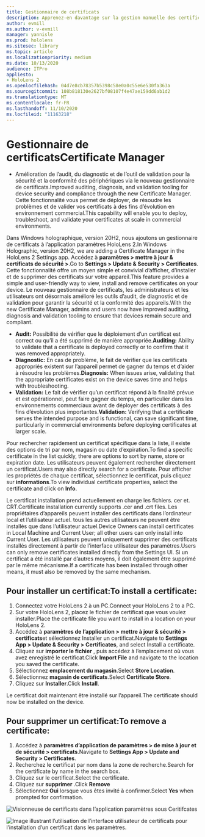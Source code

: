 ```yaml
---
title: Gestionnaire de certificats
description: Apprenez-en davantage sur la gestion manuelle des certificats sur HoloLens 2.
author: evmill
ms.author: v-evmill
manager: yannisle
ms.prod: hololens
ms.sitesec: library
ms.topic: article
ms.localizationpriority: medium
ms.date: 10/13/2020
audience: ITPro
appliesto:
- HoloLens 2
ms.openlocfilehash: 04d7e8cb78357b5398c58e0a0c55e6e530fa363a
ms.sourcegitcommit: 108b818130e2627bf08107f4e47ae159dd6ab1d2
ms.translationtype: MT
ms.contentlocale: fr-FR
ms.lasthandoff: 11/10/2020
ms.locfileid: "11163218"
---
```

# <span data-ttu-id="3ec2f-103">Gestionnaire de certificats</span><span class="sxs-lookup"><span data-stu-id="3ec2f-103">Certificate Manager</span></span>

- <span data-ttu-id="3ec2f-104">Amélioration de l’audit, du diagnostic et de l’outil de validation pour la sécurité et la conformité des périphériques via le nouveau gestionnaire de certificats.</span><span class="sxs-lookup"><span data-stu-id="3ec2f-104">Improved auditing, diagnosis, and validation tooling for device security and compliance through the new Certificate Manager.</span></span> <span data-ttu-id="3ec2f-105">Cette fonctionnalité vous permet de déployer, de résoudre les problèmes et de valider vos certificats à des fins d’évolution en environnement commercial.</span><span class="sxs-lookup"><span data-stu-id="3ec2f-105">This capability will enable you to deploy, troubleshoot, and validate your certificates at scale in commercial environments.</span></span>

<span data-ttu-id="3ec2f-106">Dans Windows holographique, version 20H2, nous ajoutons un gestionnaire de certificats à l’application paramètres HoloLens 2.</span><span class="sxs-lookup"><span data-stu-id="3ec2f-106">In Windows Holographic, version 20H2, we are adding a Certificate Manager in the HoloLens 2 Settings app.</span></span> <span data-ttu-id="3ec2f-107">Accédez à **paramètres > mettre à jour & certificats de sécurité >**.</span><span class="sxs-lookup"><span data-stu-id="3ec2f-107">Go to **Settings > Update & Security > Certificates**.</span></span> <span data-ttu-id="3ec2f-108">Cette fonctionnalité offre un moyen simple et convivial d’afficher, d’installer et de supprimer des certificats sur votre appareil.</span><span class="sxs-lookup"><span data-stu-id="3ec2f-108">This feature provides a simple and user-friendly way to view, install and remove certificates on your device.</span></span> <span data-ttu-id="3ec2f-109">Le nouveau gestionnaire de certificats, les administrateurs et les utilisateurs ont désormais amélioré les outils d’audit, de diagnostic et de validation pour garantir la sécurité et la conformité des appareils.</span><span class="sxs-lookup"><span data-stu-id="3ec2f-109">With the new Certificate Manager, admins and users now have improved auditing, diagnosis and validation tooling to ensure that devices remain secure and compliant.</span></span> 

-   <span data-ttu-id="3ec2f-110">**Audit:** Possibilité de vérifier que le déploiement d’un certificat est correct ou qu’il a été supprimé de manière appropriée.</span><span class="sxs-lookup"><span data-stu-id="3ec2f-110">**Auditing:** Ability to validate that a certificate is deployed correctly or to confirm that it was removed appropriately.</span></span> 
-   <span data-ttu-id="3ec2f-111">**Diagnostic:** En cas de problème, le fait de vérifier que les certificats appropriés existent sur l’appareil permet de gagner du temps et d’aider à résoudre les problèmes.</span><span class="sxs-lookup"><span data-stu-id="3ec2f-111">**Diagnosis:** When issues arise, validating that the appropriate certificates exist on the device saves time and helps with troubleshooting.</span></span> 
-   <span data-ttu-id="3ec2f-112">**Validation:** Le fait de vérifier qu’un certificat répond à la finalité prévue et est opérationnel, peut faire gagner du temps, en particulier dans les environnements commerciaux avant de déployer des certificats à des fins d’évolution plus importantes.</span><span class="sxs-lookup"><span data-stu-id="3ec2f-112">**Validation:** Verifying that a certificate serves the intended purpose and is functional, can save significant time, particularly in commercial environments before deploying certificates at larger scale.</span></span>

<span data-ttu-id="3ec2f-113">Pour rechercher rapidement un certificat spécifique dans la liste, il existe des options de tri par nom, magasin ou date d’expiration.</span><span class="sxs-lookup"><span data-stu-id="3ec2f-113">To find a specific certificate in the list quickly, there are options to sort by name, store or expiration date.</span></span> <span data-ttu-id="3ec2f-114">Les utilisateurs peuvent également rechercher directement un certificat.</span><span class="sxs-lookup"><span data-stu-id="3ec2f-114">Users may also directly search for a certificate.</span></span> <span data-ttu-id="3ec2f-115">Pour afficher les propriétés de chaque certificat, sélectionnez le certificat, puis cliquez sur **informations**.</span><span class="sxs-lookup"><span data-stu-id="3ec2f-115">To view individual certificate properties, select the certificate and click on **Info**.</span></span> 

<span data-ttu-id="3ec2f-116">Le certificat installation prend actuellement en charge les fichiers. cer et. CRT.</span><span class="sxs-lookup"><span data-stu-id="3ec2f-116">Certificate installation currently supports .cer and .crt files.</span></span> <span data-ttu-id="3ec2f-117">Les propriétaires d’appareils peuvent installer des certificats dans l’ordinateur local et l’utilisateur actuel.  tous les autres utilisateurs ne peuvent être installés que dans l’utilisateur actuel.</span><span class="sxs-lookup"><span data-stu-id="3ec2f-117">Device Owners can install certificates in Local Machine and Current User;  all other users can only install into Current User.</span></span> <span data-ttu-id="3ec2f-118">Les utilisateurs peuvent uniquement supprimer des certificats installés directement à partir de l’interface utilisateur des paramètres.</span><span class="sxs-lookup"><span data-stu-id="3ec2f-118">Users can only remove certificates installed directly from the Settings UI.</span></span> <span data-ttu-id="3ec2f-119">Si un certificat a été installé par d’autres moyens, il doit également être supprimé par le même mécanisme.</span><span class="sxs-lookup"><span data-stu-id="3ec2f-119">If a certificate has been installed through other means, it must also be removed by the same mechanism.</span></span>

## <span data-ttu-id="3ec2f-120">Pour installer un certificat:</span><span class="sxs-lookup"><span data-stu-id="3ec2f-120">To install a certificate:</span></span> 

1.  <span data-ttu-id="3ec2f-121">Connectez votre HoloLens 2 à un PC.</span><span class="sxs-lookup"><span data-stu-id="3ec2f-121">Connect your HoloLens 2 to a PC.</span></span>
1.  <span data-ttu-id="3ec2f-122">Sur votre HoloLens 2, placez le fichier de certificat que vous voulez installer.</span><span class="sxs-lookup"><span data-stu-id="3ec2f-122">Place the certificate file you want to install in a location on your HoloLens 2.</span></span>
1.  <span data-ttu-id="3ec2f-123">Accédez à **paramètres de l’application > mettre à jour & sécurité > certificats**et sélectionnez Installer un certificat.</span><span class="sxs-lookup"><span data-stu-id="3ec2f-123">Navigate to **Settings App > Update & Security > Certificates**, and select Install a certificate.</span></span>
1.  <span data-ttu-id="3ec2f-124">Cliquez sur **importer le fichier** , puis accédez à l’emplacement où vous avez enregistré le certificat.</span><span class="sxs-lookup"><span data-stu-id="3ec2f-124">Click **Import File** and navigate to the location you saved the certificate.</span></span>
1.  <span data-ttu-id="3ec2f-125">Sélectionnez **emplacement du magasin**.</span><span class="sxs-lookup"><span data-stu-id="3ec2f-125">Select **Store Location**.</span></span>
1.  <span data-ttu-id="3ec2f-126">Sélectionnez **magasin de certificats**.</span><span class="sxs-lookup"><span data-stu-id="3ec2f-126">Select **Certificate Store**.</span></span>
1.  <span data-ttu-id="3ec2f-127">Cliquez sur **Installer**.</span><span class="sxs-lookup"><span data-stu-id="3ec2f-127">Click **Install**.</span></span>

<span data-ttu-id="3ec2f-128">Le certificat doit maintenant être installé sur l’appareil.</span><span class="sxs-lookup"><span data-stu-id="3ec2f-128">The certificate should now be installed on the device.</span></span>

## <span data-ttu-id="3ec2f-129">Pour supprimer un certificat:</span><span class="sxs-lookup"><span data-stu-id="3ec2f-129">To remove a certificate:</span></span> 
1. <span data-ttu-id="3ec2f-130">Accédez à **paramètres d’application de paramètres > de mise à jour et de sécurité > certificats**.</span><span class="sxs-lookup"><span data-stu-id="3ec2f-130">Navigate to **Settings App > Update and Security > Certificates**.</span></span>
1. <span data-ttu-id="3ec2f-131">Recherchez le certificat par nom dans la zone de recherche.</span><span class="sxs-lookup"><span data-stu-id="3ec2f-131">Search for the certificate by name in the search box.</span></span>
1. <span data-ttu-id="3ec2f-132">Cliquez sur le certificat.</span><span class="sxs-lookup"><span data-stu-id="3ec2f-132">Select the certificate.</span></span>
1. <span data-ttu-id="3ec2f-133">Cliquez sur **supprimer** .</span><span class="sxs-lookup"><span data-stu-id="3ec2f-133">Click **Remove**</span></span>
1. <span data-ttu-id="3ec2f-134">Sélectionnez **Oui** lorsque vous êtes invité à confirmer.</span><span class="sxs-lookup"><span data-stu-id="3ec2f-134">Select **Yes** when prompted for confirmation.</span></span>


![Visionneuse de certificats dans l’application paramètres sous Ceritifcates](images/certificate-viewer-device.jpg)

![Image illustrant l’utilisation de l’interface utilisateur de certificats pour l’installation d’un certificat dans les paramètres.](images/certificate-device-install.jpg)
